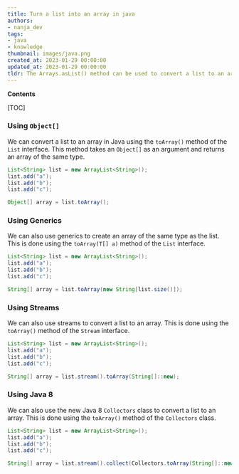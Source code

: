 ```yaml
---
title: Turn a list into an array in java
authors:
- nanja_dev
tags:
- java
- knowledge
thumbnail: images/java.png
created_at: 2023-01-29 00:00:00
updated_at: 2023-01-29 00:00:00
tldr: The Arrays.asList() method can be used to convert a list to an array in Java.
---
```


**Contents**

[TOC]

### Using `Object[]`

We can convert a list to an array in Java using the `toArray()` method of the `List` interface. This method takes an `Object[]` as an argument and returns an array of the same type.

```java
List<String> list = new ArrayList<String>();
list.add("a");
list.add("b");
list.add("c");

Object[] array = list.toArray();
```

### Using Generics

We can also use generics to create an array of the same type as the list. This is done using the `toArray(T[] a)` method of the `List` interface.

```java
List<String> list = new ArrayList<String>();
list.add("a");
list.add("b");
list.add("c");

String[] array = list.toArray(new String[list.size()]);
```

### Using Streams

We can also use streams to convert a list to an array. This is done using the `toArray()` method of the `Stream` interface.

```java
List<String> list = new ArrayList<String>();
list.add("a");
list.add("b");
list.add("c");

String[] array = list.stream().toArray(String[]::new);
```

### Using Java 8

We can also use the new Java 8 `Collectors` class to convert a list to an array. This is done using the `toArray()` method of the `Collectors` class.

```java
List<String> list = new ArrayList<String>();
list.add("a");
list.add("b");
list.add("c");

String[] array = list.stream().collect(Collectors.toArray(String[]::new));
```
